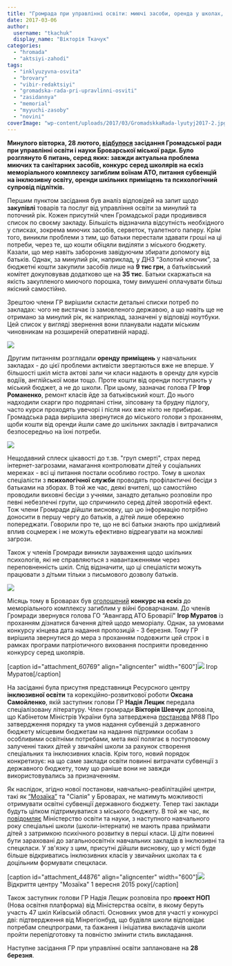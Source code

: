 ```yaml
---
title: "Громрада при управлінні освіти: миючі засоби, оренда у школах, інклюзія, психологічний супровід батьків та дітей"
date: 2017-03-06
author: 
  username: "tkachuk"
  display_name: "Вікторія Ткачук"
categories: 
  - "hromada"
  - "aktsiyi-zahodi"
tags: 
  - "inklyuzyvna-osvita"
  - "brovary"
  - "vibir-redaktsiyi"
  - "gromadska-rada-pri-upravlinni-osviti"
  - "zasidannya"
  - "memorial"
  - "myyuchi-zasoby"
  - "novini"
coverImage: "wp-content/uploads/2017/03/GromadskkaRada-lyutyj2017-2.jpg"
---
```


**Минулого вівторка, 28 лютого, [відбулося](https://mpz.brovary.org/anons-28-lyutogo-zasidatyme-gromadska-rada-pry-upravlinni-osvity/) засідання Громадської ради при управлінні освіти і науки Броварської міської ради. Було розглянуто 6 питань, серед яких: завжди актуальна проблема миючих та санітарних засобів, конкурс серед школярів на ескіз меморіального комплексу загиблим воїнам АТО, питання субвенцій на інклюзивну освіту, оренди шкільних приміщень та психологічний супровід підлітків.**

Першим пунктом засідання був аналіз відповідей на запит щодо **закупівлі** товарів та послуг від управління освіти за минулий та поточний рік. Кожен присутній член Громадської ради продивився список по своєму закладу. Більшість відзначила відсутність необхідного у списках, зокрема миючих засобів, серветок, туалетного паперу. Крім того, виникли проблеми з тим, що батьки перестали здавати гроші на ці потреби, через те, що кошти обіцяли виділяти з міського бюджету. Казали, що мер навіть заборонив завідуючим збирати допомогу від батьків. Однак, за минулий рік, наприклад, у ДНЗ “Золотий ключик”, за бюджетні кошти закупили засобів лише на **9 тис грн**, а батьківський комітет докуповував додатково ще на **35 тис**. Батьки скаржаться на якість закупленого миючого порошка, тому вимушені оплачувати більш якісний самостійно.

Зрештою члени ГР вирішили скласти детальні списки потреб по закладах: чого не вистачає із замовленого державою, а що навіть ще не отримано за минулий рік, як наприклад, зазначені у відповіді ноутбуки. Цей список у вигляді звернення вони планували надати міським чиновникам на розширеній оперативній нараді.

![](https://mpz.brovary.org/wp-content/uploads/2017/03/GromadskkaRada-lyutyj2017-1.jpg)

Другим питанням розглядали **оренду приміщень** у навчальних закладах - до цієї проблеми активісти звертаються вже не вперше. У більшості шкіл міста актові зали чи класи надають в оренду для курсів водіїв, англійської мови тощо. Проте кошти від оренди поступають у міський бюджет, а не до школи. При цьому, зазначає голова ГР **Ігор Романенко**, ремонт класів йде за батьківський кошт. До нього надходили скарги про подряпані стіни, зіпсовану та брудну підлогу, часто курси проходять увечорі і після них вже ніхто не прибирає. Громадська рада вирішила звернутися до міського голови з проханням, щоби кошти від оренди йшли саме до шкільних закладів і витрачалися безпосередньо на їхні потреби.

![](https://mpz.brovary.org/wp-content/uploads/2017/03/GromadskkaRada-lyutyj2017-4.jpg)

Нещодавний сплеск цікавості до т.зв. "груп смерті", страх перед інтернет-загрозами, намагання контролювати дітей у соціальних мережах - всі ці питання постали особливо гостро. Тому в школах спеціалісти з **психологічної служби** проводять профілактичні бесіди з батьками на зборах. В той же час, деякі вчителі, що самостійно проводили виховні бесіди з учнями, занадто детально розповіли про певні небезпечні групи, що спричинило серед дітей зворотній ефект. Тож члени Громради дійшли висновку, що цю інформацію потрібно доносити в першу чергу до батьків, а дітей лише обережно попереджати. Говорили про те, що не всі батьки знають про шкідливий вплив соцмереж і не можуть ефективно відреагувати на можливі загрози.

Також у членів Громради виникли зауваження щодо шкільних психологів, які не справляються з навантаженнями через переповненність шкіл. Слід відзначити, що ці спеціалісти можуть працювати з дітьми тільки з письмового дозволу батьків.

![](https://mpz.brovary.org/wp-content/uploads/2017/03/GromadskkaRada-lyutyj2017-2.jpg)

Місяць тому в Броварах був [оголошений](https://mpz.brovary.org/ogolosheno-konkurs-na-stvorennya-eskizu-memorialnogo-kompleksa-brovary-u-vijni/) **конкурс на ескіз** до меморіального комплексу загиблим у війні броварчанам. До членів Громради звернувся голова ГО “Авангард АТО Броварії” **Ігор Муратов** із проханням дізнатися бачення дітей щодо меморіалу. Однак, за умовами конкурсу кінцева дата надання пропозицій - 3 березня. Тому ГР вирішила звернутися до мера з проханням подовжити цей строк і в рамках програми патріотичного виховання посприяти проведенню конкурсу серед школярів.

\[caption id="attachment\_60769" align="aligncenter" width="600"\][![](https://mpz.brovary.org/wp-content/uploads/2016/09/IMG_6631.jpg)](https://mpz.brovary.org/wp-content/uploads/2016/09/IMG_6631.jpg) Ігор Муратов\[/caption\]

На засіданні була присутня представниця Ресурсного центру **інклюзивної освіти** та корекційно-розвиткової роботи **Оксана Самойленко**, якій заступник голови ГР **Надія Лещик** передала спеціалізовану літературу. Член громради **Вікторія Шевчук** доповіла, що Кабінетом Міністрів України була затверджена [постанова](http://zakon3.rada.gov.ua/laws/show/88-2017-%D0%BF) №88 Про затвердження порядку та умов надання субвенцій з державного бюджету місцевим бюджетам на надання підтримки особам з особливими освітніми потребами, мета якої полягає в поступовому залученні таких дітей у звичайні школи за рахунок створення спеціальних та інклюзивних класів. Крім того, новий порядок конкретизує: на що саме заклади освіти повинні витрачати субвенції з державного бюджету, тому що раніше вони не завжди використовувались за призначенням.

Як наслідок, згідно нової постанови, навчально-реабілітаційні центри, такі як [“Мозаїка”](https://mpz.brovary.org/diagnoz-ne-zavada-povnotsinnomu-zhyttyu-u-brovarah-dlya-osoblyvyh-ditej-vidkryly-osoblyvu-shkolu-mozayika/) та "Сіалія" у Броварах, не матимуть можливості отримувати освітні субвенції державного бюджету. Тепер такі заклади будуть цілком підтримуватися з міського бюджету. В той же час, як [повідомляє](http://mon.gov.ua/usi-novivni/novini/2016/10/26/do-2020-roku-uchniv-iz-speczialnix-shkil/) Міністерство освіти та науки, з наступного навчального року спеціальні школи (школи-інтернати) не мають права приймати дітей з затримкою психічного розвитку в перші класи. Ці діти повинні бути зараховані до загальноосвітніх навчальних закладів в інклюзивні та спецкласи. У зв'язку з цим, присутні дійшли висновку, що у місті буде більше відкриватись інклюзивних класів у звичайних школах та є доцільним формувати спецкласи.

\[caption id="attachment\_44876" align="aligncenter" width="600"\][![](https://mpz.brovary.org/wp-content/uploads/2015/09/6.jpg)](https://mpz.brovary.org/wp-content/uploads/2015/09/6.jpg) Відкриття центру "Мозаїка" 1 вересня 2015 року\[/caption\]

Також заступник голови ГР Надія Лещик розповіла про **проект НОП** (Нова освітня платформа) від Міністерства освіти, в якому беруть участь 47 шкіл Київській області. Основних умов для участі у конкурсі дві: підтвердження від Мінрегіонбуд, що будівля школи відповідає потребам спецпрограми, та бажання і ініціатива викладачів школи пройти перепідготовку та повністю змінити стиль викладання. 

Наступне засідання ГР при управлінні освіти заплановане на **28 березня**.
